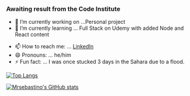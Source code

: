 ### Awaiting result from the Code Institute



- 🔭 I’m currently working on ...Personal project
- 🌱 I’m currently learning ... Full Stack on Udemy with added Node and React content

<!-- - 🤔 I’m looking for help with ...
- 💬 Ask me about ... -->
- 📫 How to reach me: ... [LinkedIn](https://www.linkedin.com/in/sebastien-denommee-038b7252/)
- 😄 Pronouns: ... he/him
- ⚡ Fun fact: ... I was once stucked 3 days in the Sahara due to a flood.

[![Top Langs](https://github-readme-stats.vercel.app/api/top-langs/?username=mrsebastino&layout=compact)](https://github.com/mrsebastino/github-readme-stats)

[![Mrsebastino's GitHub stats](https://github-readme-stats.vercel.app/api?username=mrsebastino)](https://github.com/mrsebastino/github-readme-stats)
